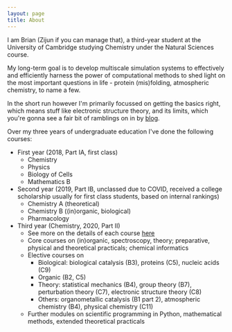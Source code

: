 ```yaml
---
layout: page
title: About
---
```

I am Brian (Zijun if you can manage that), a third-year student at the University of Cambridge studying Chemistry under the Natural Sciences course. 

My long-term goal is to develop multiscale simulation systems to effectively and efficiently harness the power of computational methods to shed light on the most important questions in life - protein (mis)folding, atmospheric chemistry, to name a few. 

In the short run however I'm primarily focussed on getting the basics right, which means stuff like electronic structure theory, and its limits, which you're gonna see a fair bit of ramblings on in by [blog](https://brianz98.github.io/blog/).

Over my three years of undergraduate education I've done the following courses:

- First year (2018, Part IA, first class)
	- Chemistry
	- Physics
	- Biology of Cells
	- Mathematics B
- Second year (2019, Part IB, unclassed due to COVID, received a college scholarship usually for first class students, based on internal rankings)
	- Chemistry A (theoretical)
	- Chemistry B ((in)organic, biological)
	- Pharmacology
- Third year (Chemistry, 2020, Part II)
	- See more on the details of each course [here](https://www.ch.cam.ac.uk/teaching/course-guides)
	- Core courses on (in)organic, spectroscopy, theory; preparative, physical and theoretical practicals; chemical informatics
	- Elective courses on 
		- Biological: biological catalysis (B3), proteins (C5), nucleic acids (C9)
		- Organic (B2, C5)
		- Theory: statistical mechanics (B4), group theory (B7), perturbation theory (C7), electronic structure theory (C8)
		- Others: organometallic catalysis (B1 part 2), atmospheric chemistry (B4), physical chemistry (C11)
	- Further modules on scientific programming in Python, mathematical methods, extended theoretical practicals